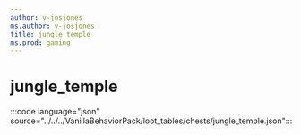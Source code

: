 ```yaml
---
author: v-josjones
ms.author: v-josjones
title: jungle_temple
ms.prod: gaming
---
```


# jungle_temple

:::code language="json" source="../../../VanillaBehaviorPack/loot_tables/chests/jungle_temple.json":::